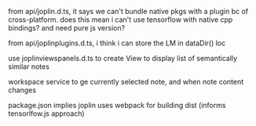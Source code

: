 from api/joplin.d.ts, it says we can't bundle native pkgs with a plugin bc of cross-platform. does this mean i can't use tensorflow with native cpp bindings? and need pure js version?

from api/joplinplugins.d.ts, i think i can store the LM in dataDir() loc

use joplinviewspanels.d.ts to create View to display list of semantically similar notes

workspace service to ge currently selected note, and when note content changes

package.json implies joplin uses webpack for building dist (informs tensorlfow.js approach)